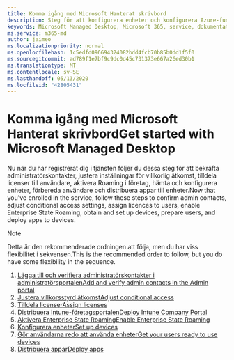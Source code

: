 ```yaml
---
title: Komma igång med Microsoft Hanterat skrivbord
description: Steg för att konfigurera enheter och konfigurera Azure-funktioner för att fungera med tjänsten
keywords: Microsoft Managed Desktop, Microsoft 365, service, dokumentation
ms.service: m365-md
author: jaimeo
ms.localizationpriority: normal
ms.openlocfilehash: 1c5edfd096694324082bdd4fcb70b85b0dd1f5f0
ms.sourcegitcommit: ad789f1e7bf9c9dc0d45c731373e667a26ed30b1
ms.translationtype: MT
ms.contentlocale: sv-SE
ms.lasthandoff: 05/13/2020
ms.locfileid: "42805431"
---
```

# <a name="get-started-with-microsoft-managed-desktop"></a><span data-ttu-id="69c01-104">Komma igång med Microsoft Hanterat skrivbord</span><span class="sxs-lookup"><span data-stu-id="69c01-104">Get started with Microsoft Managed Desktop</span></span>

<span data-ttu-id="69c01-105">Nu när du har registrerat dig i tjänsten följer du dessa steg för att bekräfta administratörskontakter, justera inställningar för villkorlig åtkomst, tilldela licenser till användare, aktivera Roaming i företag, hämta och konfigurera enheter, förbereda användare och distribuera appar till enheter.</span><span class="sxs-lookup"><span data-stu-id="69c01-105">Now that you've enrolled in the service, follow these steps to confirm admin contacts, adjust conditional access settings, assign licences to users, enable Enterprise State Roaming,  obtain and set up devices, prepare users, and deploy apps to devices.</span></span>

> [!NOTE]
> <span data-ttu-id="69c01-106">Detta är den rekommenderade ordningen att följa, men du har viss flexibilitet i sekvensen.</span><span class="sxs-lookup"><span data-stu-id="69c01-106">This is the recommended order to follow, but you do have some flexibility in the sequence.</span></span>

1. [<span data-ttu-id="69c01-107">Lägga till och verifiera administratörskontakter i administratörsportalen</span><span class="sxs-lookup"><span data-stu-id="69c01-107">Add and verify admin contacts in the Admin portal</span></span>](add-admin-contacts.md)
2. [<span data-ttu-id="69c01-108">Justera villkorsstyrd åtkomst</span><span class="sxs-lookup"><span data-stu-id="69c01-108">Adjust conditional access</span></span>](conditional-access.md)
3. [<span data-ttu-id="69c01-109">Tilldela licenser</span><span class="sxs-lookup"><span data-stu-id="69c01-109">Assign licenses</span></span>](assign-licenses.md)
4. [<span data-ttu-id="69c01-110">Distribuera Intune-företagsportalen</span><span class="sxs-lookup"><span data-stu-id="69c01-110">Deploy Intune Company Portal</span></span>](company-portal.md)
5. [<span data-ttu-id="69c01-111">Aktivera Enterprise State Roaming</span><span class="sxs-lookup"><span data-stu-id="69c01-111">Enable Enterprise State Roaming</span></span>](enterprise-state-roaming.md)
6. [<span data-ttu-id="69c01-112">Konfigurera enheter</span><span class="sxs-lookup"><span data-stu-id="69c01-112">Set up devices</span></span>](set-up-devices.md)
7. [<span data-ttu-id="69c01-113">Gör användarna redo att använda enheter</span><span class="sxs-lookup"><span data-stu-id="69c01-113">Get your users ready to use devices</span></span>](get-started-devices.md)
8. [<span data-ttu-id="69c01-114">Distribuera appar</span><span class="sxs-lookup"><span data-stu-id="69c01-114">Deploy apps</span></span>](deploy-apps.md)
